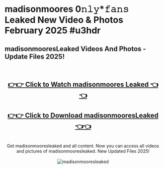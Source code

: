 # madisonmoores 0𝚗𝚕𝚢*𝚏𝚊𝚗𝚜 Leaked New Video & Photos February 2025 #u3hdr

<h2>madisonmooresLeaked Videos And Photos - Update Files 2025!</h2>
<br>
<div align="center">
<h2><a href="https://mediaupload.pro?title=madisonmoores&ref=11F" rel="nofollow">👉👉 Click to Watch madisonmoores Leaked 👈👈</a></h2>
<h2><a href="https://mediaupload.pro?title=madisonmoores&ref=11F" rel="nofollow">👉👉 Click to Download madisonmooresLeaked 👈👈</a></h2>
<br>
Get madisonmooresleaked and all content. Now you can access all videos and pictures of madisonmooresleaked. New Updated Files 2025!
<br>
<br>
<a href="https://mediaupload.pro?title=madisonmoores&ref=11F" rel="nofollow" data-target="animated-image.originalLink"><img src="https://i.ibb.co/Gkj2r4b/banner.png" alt="madisonmooresleaked" style="max-width: 100%; display: inline-block;" data-target="animated-image.originalImage"></a>
</div>
<br>

